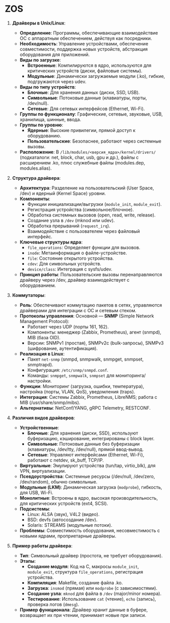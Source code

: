 # ZOS

1. **Драйверы в Unix/Linux**:
   - **Определение**: Программы, обеспечивающие взаимодействие ОС с аппаратным обеспечением, действуя как посредники.
   - **Необходимость**: Управление устройствами, обеспечение совместимости, поддержка новых устройств, абстракция оборудования для приложений.
   - **Виды по загрузке**:
     - **Встроенные**: Компилируются в ядро, используются для критических устройств (диски, файловые системы).
     - **Модульные**: Динамически загружаемые модули (.ko), гибкие, подгружаются через udev.
   - **Виды по типу устройств**:
     - **Блочные**: Для хранения данных (диски, SSD, USB).
     - **Символьные**: Потоковые данные (клавиатуры, порты, /dev/null).
     - **Сетевые**: Для сетевых интерфейсов (Ethernet, Wi-Fi).
   - **Группы по функционалу**: Графические, сетевые, звуковые, USB, хранилища, шинные, ввода.
   - **Группы по уровню**:
     - **Ядерные**: Высокие привилегии, прямой доступ к оборудованию.
     - **Пользовательские**: Безопаснее, работают через системные вызовы.
   - **Расположение**: В `/lib/modules/<версия_ядра>/kernel/drivers/` (подкаталоги: net, block, char, usb, gpu и др.), файлы с расширением .ko, плюс служебные файлы (modules.dep, modules.alias).

2. **Структура драйвера**:
   - **Архитектура**: Разделение на пользовательский (User Space, /dev) и ядерный (Kernel Space) уровни.
   - **Компоненты**:
     - Функции инициализации/выгрузки (`module_init`, `module_exit`).
     - Регистрация устройства (символьное/блочное).
     - Обработка системных вызовов (open, read, write, release).
     - Создание узла в `/dev` (mknod или udev).
     - Обработка прерываний (`request_irq`).
     - Взаимодействие с пользователем через файловый интерфейс.
   - **Ключевые структуры ядра**:
     - `file_operations`: Определяет функции для вызовов.
     - `inode`: Метаинформация о файле-устройстве.
     - `file`: Состояние открытого устройства.
     - `cdev`: Для символьных устройств.
     - `device/class`: Интеграция с sysfs/udev.
   - **Принцип работы**: Пользовательские вызовы перенаправляются драйверу через /dev, драйвер взаимодействует с оборудованием.

3. **Коммутаторы**:
   - **Роль**: Обеспечивают коммутацию пакетов в сетях, управляются драйверами для интеграции с ОС и сетевым стеком.
   - **Протоколы управления**: Основной — **SNMP** (Simple Network Management Protocol):
     - Работает через UDP (порты 161, 162).
     - Компоненты: менеджер (Zabbix, Prometheus), агент (snmpd), MIB (база OID).
     - Версии: SNMPv1 (простая), SNMPv2c (bulk-запросы), SNMPv3 (шифрование, аутентификация).
   - **Реализация в Linux**:
     - Пакет `net-snmp` (snmpd, snmpwalk, snmpget, snmpset, snmptrapd).
     - Конфигурация: `/etc/snmp/snmpd.conf`.
     - Команды: `snmpget`, `snmpwalk`, `snmpset` для мониторинга/настройки.
   - **Функции**: Мониторинг (загрузка, ошибки, температура), настройка (порты, VLAN, QoS), уведомления (traps).
   - **Интеграция**: Системы Zabbix, Prometheus, LibreNMS; работа с MIB (/usr/share/snmp/mibs).
   - **Альтернативы**: NetConf/YANG, gRPC Telemetry, RESTCONF.

4. **Различия видов драйверов**:
   - **Устройственные**:
     - **Блочные**: Для хранения (диски, SSD), используют буферизацию, кэширование, интегрированы с block layer.
     - **Символьные**: Потоковые данные без буферизации (клавиатуры, /dev/tty, /dev/null), прямой ввод-вывод.
     - **Сетевые**: Управляют интерфейсами (Ethernet, Wi-Fi), работают с netdev, sk_buff, TCP/IP.
   - **Виртуальные**: Эмулируют устройства (tun/tap, virtio_blk), для VPN, виртуализации.
   - **Псевдоустройства**: Системные ресурсы (/dev/null, /dev/zero, /dev/random), обычно символьные.
   - **Модульные (LKM)**: Динамическая загрузка (`modprobe`), гибкость, для USB, Wi-Fi.
   - **Монолитные**: Встроены в ядро, высокая производительность, для критических устройств (ext4, SCSI).
   - **Подсистемы**:
     - Linux: ALSA (звук), V4L2 (видео).
     - BSD: devfs (автосоздание /dev).
     - Solaris: STREAMS (модульные потоки).
   - **Проблемы**: Совместимость оборудования, несовместимость с новыми ядрами, проприетарные драйверы.

5. **Пример работы драйвера**:
   - **Тип**: Символьный драйвер (простота, не требует оборудования).
   - **Этапы**:
     - **Создание модуля**: Код на C, макросы `module_init`, `module_exit`, структура `file_operations`, регистрация устройства.
     - **Компиляция**: Makefile, создание файла .ko.
     - **Загрузка**: `insmod` (прямая) или `modprobe` (с зависимостями).
     - **Создание узла**: `mknod` для файла в `/dev` (major/minor номера).
     - **Тестирование**: Использование `cat` (чтение), `echo` (запись), проверка логов (`dmesg`).
   - **Пример функционала**: Драйвер хранит данные в буфере, возвращает их при чтении, принимает новые при записи.

